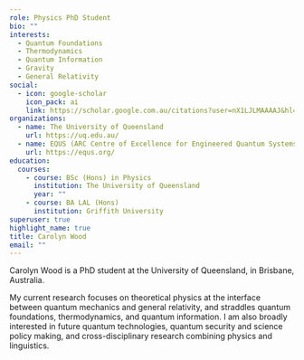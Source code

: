 ```yaml
---
role: Physics PhD Student
bio: ""
interests:
  - Quantum Foundations
  - Thermodynamics
  - Quantum Information
  - Gravity
  - General Relativity
social:
  - icon: google-scholar
    icon_pack: ai
    link: https://scholar.google.com.au/citations?user=nX1LJLMAAAAJ&hl=en
organizations:
  - name: The University of Queensland
    url: https://uq.edu.au/
  - name: EQUS (ARC Centre of Excellence for Engineered Quantum Systems)
    url: https://equs.org/
education:
  courses:
    - course: BSc (Hons) in Physics
      institution: The University of Queensland
      year: ""
    - course: BA LAL (Hons)
      institution: Griffith University
superuser: true
highlight_name: true
title: Carolyn Wood
email: ""
---
```

Carolyn Wood is a PhD student at the University of Queensland, in Brisbane, Australia. 

My current research focuses on theoretical physics at the interface between quantum mechanics and general relativity, and straddles quantum foundations, thermodynamics, and quantum information. I am also broadly interested in future quantum technologies, quantum security and science policy making, and cross-disciplinary research combining physics and linguistics.